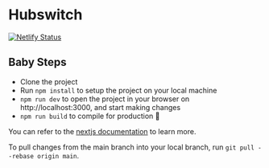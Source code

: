 # Hubswitch
[![Netlify Status](https://api.netlify.com/api/v1/badges/6f6e2958-9e1f-4b66-897f-beb82d2f602d/deploy-status)](https://app.netlify.com/sites/hubswitch/deploys)

## Baby Steps 

- Clone the project
- Run `npm install` to setup the project on your local machine
- `npm run dev` to open the project in your browser on http://localhost:3000, and start making changes
- `npm run build` to compile for production 🎉

You can refer to the [nextjs documentation](https://nextjs.org) to learn more.


To pull changes from the main branch into your local branch, run `git pull --rebase origin main`.
